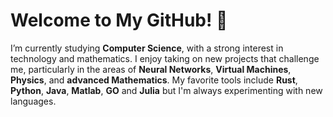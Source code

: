 # Welcome to My GitHub! 👋

I’m currently studying **Computer Science**, with a strong interest in technology and mathematics. I enjoy taking on new projects that challenge me, particularly in the areas of **Neural Networks**, **Virtual Machines**, **Physics**, and **advanced Mathematics**. My favorite tools include **Rust**, **Python**, **Java**, **Matlab**, **GO** and **Julia** but I'm always experimenting with new languages.

